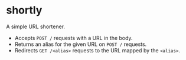 # shortly

A simple URL shortener.

- Accepts `POST /` requests with a URL in the body.
- Returns an alias for the given URL on `POST /` requests.
- Redirects `GET /<alias>` requests to the URL mapped by the `<alias>`.
